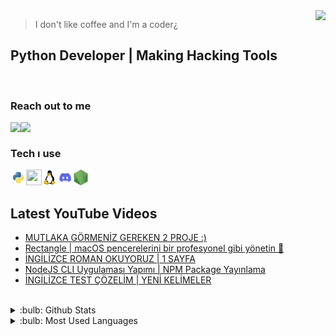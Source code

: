 <img src="https://media.giphy.com/media/TOWeGr70V2R1K/giphy.gif" align="right" height="290" />

>I don't like coffee and I'm a coder¿

## Python Developer | Making Hacking Tools

<br>

### Reach out to me

[<img height="22" src="https://unpkg.com/simple-icons@v6/icons/youtube.svg" align="left"/>][youtube]
[<img height="22" src="https://unpkg.com/simple-icons@v6/icons/instagram.svg" align="left"/>][instagram]

<br />

### Tech ı use
<img src="https://raw.githubusercontent.com/github/explore/80688e429a7d4ef2fca1e82350fe8e3517d3494d/topics/python/python.png" height="25" width="25"><img src="https://icons.iconarchive.com/icons/froyoshark/enkel/128/iTerm-icon.png" height="25" width="25"><img src="https://raw.githubusercontent.com/github/explore/80688e429a7d4ef2fca1e82350fe8e3517d3494d/topics/linux/linux.png" height="25" width="25"><img src="https://raw.githubusercontent.com/github/explore/80688e429a7d4ef2fca1e82350fe8e3517d3494d/topics/discord/discord.png" height="25" width="25"><img src="https://raw.githubusercontent.com/github/explore/80688e429a7d4ef2fca1e82350fe8e3517d3494d/topics/nodejs/nodejs.png" height="25" width="25">


## Latest YouTube Videos

<!-- YOUTUBE:START -->
- [MUTLAKA  GÖRMENİZ GEREKEN 2 PROJE :&rpar;](https://www.youtube.com/watch?v=Kaq8rzBuDm0)
- [Rectangle | macOS pencerelerini bir profesyonel gibi yönetin 👑](https://www.youtube.com/watch?v=GSmchGvkKm8)
- [İNGİLİZCE ROMAN OKUYORUZ | 1 SAYFA](https://www.youtube.com/watch?v=m6WfZWy-LgQ)
- [NodeJS CLI Uygulaması Yapımı | NPM Package Yayınlama](https://www.youtube.com/watch?v=7TDIT7MtOZI)
- [İNGİLİZCE TEST ÇÖZELİM | YENİ KELİMELER](https://www.youtube.com/watch?v=njJQoaeBzW4)
<!-- YOUTUBE:END -->

<br />

<details>
<summary>:bulb: Github Stats</summary>
<img src="https://github-readme-stats.vercel.app/api?username=Shlimaz1337&theme=radical" >
</details>

<details>
<summary>:bulb:  Most Used Languages</summary>
<img src="https://github-readme-stats.vercel.app/api/top-langs/?username=Shlimaz1337&layout=compact" >
</details>

[youtube]: https://www.youtube.com/channel/UC5xrD4EqBRtlQnMfyTIJ72Q
[instagram]: https://www.instagram.com/bencoksanslibirinsanim
